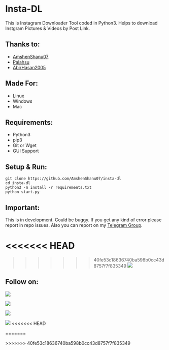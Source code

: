 # Insta-DL
This is Instagram Downloader Tool coded in Python3. Helps to download Instgram Pictures & Videos by Post Link.

## Thanks to:
- [AmshenShanu07](https://github.com/AmshenShanu07/insta-dl)
- [Palahsu](https://github.com/palahsu)
- [AbirHasan2005](https://github.com/AbirHasan2005/insta-dl)

## Made For:
- Linux
- Windows
- Mac

## Requirements:
- Python3
- pip3
- Git or Wget
- GUI Support

## Setup & Run:
```
git clone https://github.com/AmshenShanu07/insta-dl
cd insta-dl
python3 -m install -r requirements.txt
python start.py
```

## Important:
This is in development. Could be buggy. If you get any kind of error please report in repo issues. Also you can report on my [Telegram Group](http://t.me/linux_repo).

<<<<<<< HEAD
=======

>>>>>>> 40fe53c18636740ba598b0cc43d8757f7f835349
<a href="https://t.me/linux_repo"><img src="https://img.shields.io/badge/Telegram-Join%20Telegram%20Group-blue.svg?logo=telegram"></a>

## Follow on:
<p align="left">
<a href="https://github.com/AbirHasan2005"><img src="https://img.shields.io/badge/GitHub-Follow%20on%20GitHub-inactive.svg?logo=github"></a>
</p>
<p align="left">
<a href="https://twitter.com/AbirHasan2005"><img src="https://img.shields.io/badge/Twitter-Follow%20on%20Twitter-informational.svg?logo=twitter"></a>
</p>
<p align="left">
<a href="https://facebook.com/AbirHasan2005"><img src="https://img.shields.io/badge/Facebook-Follow%20on%20Facebook-blue.svg?logo=facebook"></a>
</p>
<p align="left">
<a href="https://instagram.com/AbirHasan2005"><img src="https://img.shields.io/badge/Instagram-Follow%20on%20Instagram-important.svg?logo=instagram"></a>
<<<<<<< HEAD
</p>
=======
</p>
>>>>>>> 40fe53c18636740ba598b0cc43d8757f7f835349
